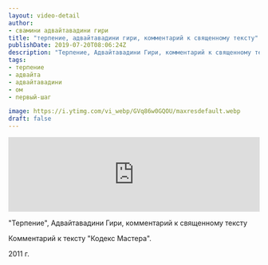 ```yaml
---
layout: video-detail
author:
- свамини адвайтавадини гири
title: "терпение, адвайтавадини гири, комментарий к священному тексту"
publishDate: 2019-07-20T08:06:24Z
description: "Терпение, Адвайтавадини Гири, комментарий к священному тексту  Комментарий к тексту Кодекс Мастера.  2011 г."
tags: 
- терпение
- адвайта
- адвайтавадини
- ом
- первый-шаг

image: https://i.ytimg.com/vi_webp/GVq86w0GQOU/maxresdefault.webp
draft: false
---
```


<iframe width="100%" src="https://www.youtube.com/embed/GVq86w0GQOU" frameborder="0" allowfullscreen=""></iframe> 

 "Терпение", Адвайтавадини Гири, комментарий к священному тексту

 Комментарий к тексту "Кодекс Мастера".

 2011 г.

  

 